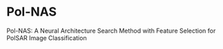 # Pol-NAS
Pol-NAS: A Neural Architecture Search Method with Feature Selection for PolSAR Image Classification
